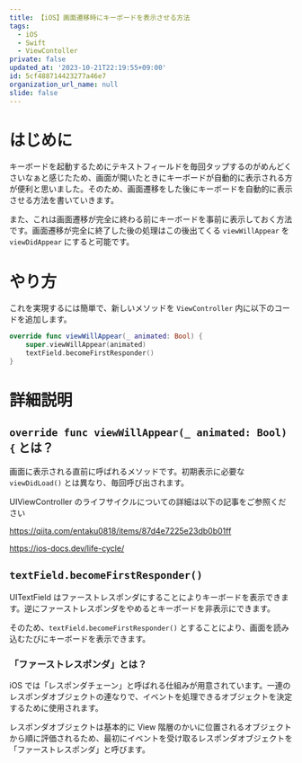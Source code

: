 ```yaml
---
title: 【iOS】画面遷移時にキーボードを表示させる方法
tags:
  - iOS
  - Swift
  - ViewContoller
private: false
updated_at: '2023-10-21T22:19:55+09:00'
id: 5cf488714423277a46e7
organization_url_name: null
slide: false
---
```

<!-- textlint-disable -->
# はじめに
キーボードを起動するためにテキストフィールドを毎回タップするのがめんどくさいなぁと感じたため、画面が開いたときにキーボードが自動的に表示される方が便利と思いました。そのため、画面遷移をした後にキーボードを自動的に表示させる方法を書いていきます。

また、これは画面遷移が完全に終わる前にキーボードを事前に表示しておく方法です。画面遷移が完全に終了した後の処理はこの後出てくる `viewWillAppear` を `viewDidAppear` にすると可能です。

# やり方
これを実現するには簡単で、新しいメソッドを `ViewController` 内に以下のコードを追加します。

```swift
override func viewWillAppear(_ animated: Bool) {
    super.viewWillAppear(animated)
    textField.becomeFirstResponder()
}
```

# 詳細説明
## `override func viewWillAppear(_ animated: Bool) {` とは？
画面に表示される直前に呼ばれるメソッドです。初期表示に必要な `viewDidLoad()` とは異なり、毎回呼び出されます。

UIViewController のライフサイクルについての詳細は以下の記事をご参照ください

https://qiita.com/entaku0818/items/87d4e7225e23db0b01ff

https://ios-docs.dev/life-cycle/

## `textField.becomeFirstResponder()`
UITextField はファーストレスポンダにすることによりキーボードを表示できます。逆にファーストレスポンダをやめるとキーボードを非表示にできます。

そのため、`textField.becomeFirstResponder()` とすることにより、画面を読み込むたびにキーボードを表示できます。

### 「ファーストレスポンダ」とは？
iOS では「レスポンダチェーン」と呼ばれる仕組みが用意されています。一連のレスポンダオブジェクトの連なりで、イベントを処理できるオブジェクトを決定するために使用されます。

レスポンダオブジェクトは基本的に View 階層のかいに位置されるオブジェクトから順に評価されるため、最初にイベントを受け取るレスポンダオブジェクトを「ファーストレスポンダ」と呼びます。
<!-- textlint-enable -->